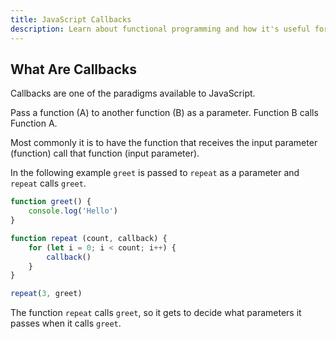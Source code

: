 ```yaml
---
title: JavaScript Callbacks
description: Learn about functional programming and how it's useful for asynchrnous programming.
---
```


## What Are Callbacks

Callbacks are one of the paradigms available to JavaScript.

Pass a function (A) to another function (B) as a parameter. Function B calls Function A.

<question-answer q="Why would you pass a function into another function as a parameter?">

Most commonly it is to have the function that receives the input parameter (function) call that function (input parameter).

</question-answer>


In the following example `greet` is passed to `repeat` as a parameter and `repeat` calls `greet`.

```js
function greet() {
    console.log('Hello')
}

function repeat (count, callback) {
    for (let i = 0; i < count; i++) {
        callback()
    }
}

repeat(3, greet)
```

<question-answer q="Which function gets to decide the parameters that `greet` will be called with?">

The function `repeat` calls `greet`, so it gets to decide what parameters it passes when it calls `greet`.

</question-answer>

